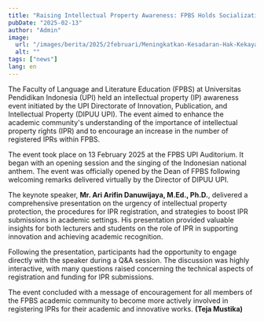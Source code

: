 ```yaml
---
title: "Raising Intellectual Property Awareness: FPBS Holds Socialization on IP Rights"
pubDate: "2025-02-13"
author: "Admin"
image:
  url: "/images/berita/2025/2februari/Meningkatkan-Kesadaran-Hak-Kekayaan-Intelektual-FPBS-Gelar-Sosialisasi-Peningkatan-HKI-1.webp"
  alt: ""
tags: ["news"]
lang: en
---
```


The Faculty of Language and Literature Education (FPBS) at Universitas Pendidikan Indonesia (UPI) held an intellectual property (IP) awareness event initiated by the UPI Directorate of Innovation, Publication, and Intellectual Property (DIPUU UPI). The event aimed to enhance the academic community's understanding of the importance of intellectual property rights (IPR) and to encourage an increase in the number of registered IPRs within FPBS.

The event took place on 13 February 2025 at the FPBS UPI Auditorium. It began with an opening session and the singing of the Indonesian national anthem. The event was officially opened by the Dean of FPBS following welcoming remarks delivered virtually by the Director of DIPUU UPI.

The keynote speaker, **Mr. Ari Arifin Danuwijaya, M.Ed., Ph.D.**, delivered a comprehensive presentation on the urgency of intellectual property protection, the procedures for IPR registration, and strategies to boost IPR submissions in academic settings. His presentation provided valuable insights for both lecturers and students on the role of IPR in supporting innovation and achieving academic recognition.

Following the presentation, participants had the opportunity to engage directly with the speaker during a Q&A session. The discussion was highly interactive, with many questions raised concerning the technical aspects of registration and funding for IPR submissions.

The event concluded with a message of encouragement for all members of the FPBS academic community to become more actively involved in registering IPRs for their academic and innovative works. **(Teja Mustika)**
